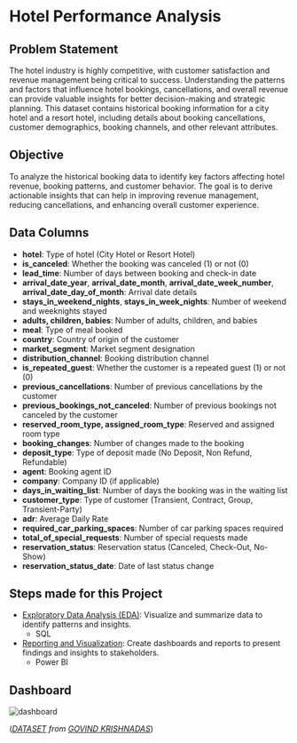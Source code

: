 # Hotel Performance Analysis

## Problem Statement
 The hotel industry is highly competitive, with customer satisfaction and revenue management being critical to success. Understanding the patterns and factors that influence hotel bookings, cancellations, and overall revenue can provide valuable insights for better decision-making and strategic planning. This dataset contains historical booking information for a city hotel and a resort hotel, including details about booking cancellations, customer demographics, booking channels, and other relevant attributes.

## Objective
 To analyze the historical booking data to identify key factors affecting hotel revenue, booking patterns, and customer behavior. The goal is to derive actionable insights that can help in improving revenue management, reducing cancellations, and enhancing overall customer experience.

## Data Columns
- **hotel**: Type of hotel (City Hotel or Resort Hotel)
- **is_canceled**: Whether the booking was canceled (1) or not (0)
- **lead_time**: Number of days between booking and check-in date
- **arrival_date_year**, **arrival_date_month**, **arrival_date_week_number**, **arrival_date_day_of_month**: Arrival date details
- **stays_in_weekend_nights**, **stays_in_week_nights**: Number of weekend and weeknights stayed
- **adults, children, babies**: Number of adults, children, and babies
- **meal**: Type of meal booked
- **country**: Country of origin of the customer
- **market_segment**: Market segment designation
- **distribution_channel**: Booking distribution channel
- **is_repeated_guest**: Whether the customer is a repeated guest (1) or not (0)
- **previous_cancellations**: Number of previous cancellations by the customer
- **previous_bookings_not_canceled**: Number of previous bookings not canceled by the customer
- **reserved_room_type, assigned_room_type**: Reserved and assigned room type
- **booking_changes**: Number of changes made to the booking
- **deposit_type**: Type of deposit made (No Deposit, Non Refund, Refundable)
- **agent**: Booking agent ID
- **company**: Company ID (if applicable)
- **days_in_waiting_list**: Number of days the booking was in the waiting list
- **customer_type**: Type of customer (Transient, Contract, Group, Transient-Party)
- **adr**: Average Daily Rate
- **required_car_parking_spaces**: Number of car parking spaces required
- **total_of_special_requests**: Number of special requests made
- **reservation_status**: Reservation status (Canceled, Check-Out, No-Show)
- **reservation_status_date**: Date of last status change

## Steps made for this Project
- [Exploratory Data Analysis (EDA)](https://github.com/colinryanx/Hotel-Performance-Project/blob/main/Hotel%20Performance%20Analysis.md): Visualize and summarize data to identify patterns and insights.
  - SQL
- [Reporting and Visualization](https://github.com/colinryanx/Hotel-Performance-Project/blob/main/Hotel%20Performance%20Dashboard.pdf): Create dashboards and reports to present findings and insights to stakeholders.
  - Power BI

## Dashboard
![dashboard](https://github.com/colinryanx/Hotel-Performance-Project/assets/171652558/0ab1f31d-7d1d-4acb-a83f-9d20b06f87c0)

(_[DATASET](https://www.kaggle.com/datasets/govindkrishnadas/hotel-revenue) from [GOVIND KRISHNADAS](https://www.kaggle.com/govindkrishnadas/)_)
